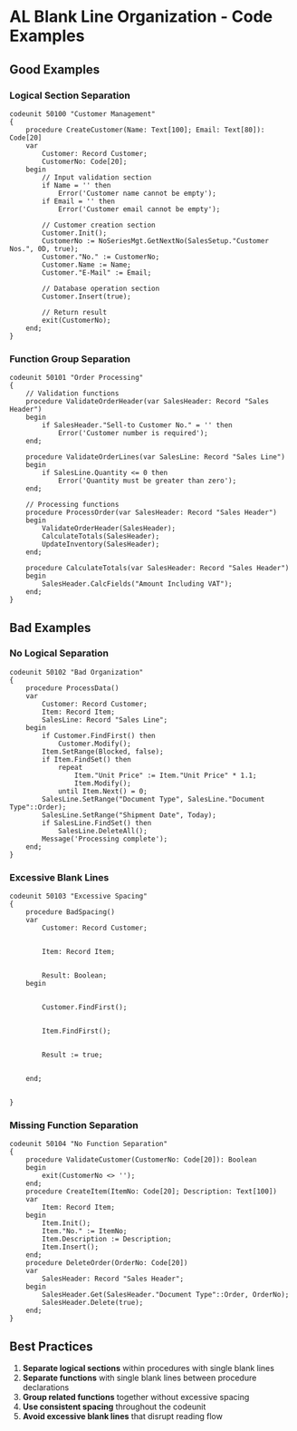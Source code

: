 # AL Blank Line Organization - Code Examples

## Good Examples

### Logical Section Separation
```al
codeunit 50100 "Customer Management"
{
    procedure CreateCustomer(Name: Text[100]; Email: Text[80]): Code[20]
    var
        Customer: Record Customer;
        CustomerNo: Code[20];
    begin
        // Input validation section
        if Name = '' then
            Error('Customer name cannot be empty');
        if Email = '' then
            Error('Customer email cannot be empty');

        // Customer creation section
        Customer.Init();
        CustomerNo := NoSeriesMgt.GetNextNo(SalesSetup."Customer Nos.", 0D, true);
        Customer."No." := CustomerNo;
        Customer.Name := Name;
        Customer."E-Mail" := Email;

        // Database operation section
        Customer.Insert(true);

        // Return result
        exit(CustomerNo);
    end;
}
```

### Function Group Separation
```al
codeunit 50101 "Order Processing"
{
    // Validation functions
    procedure ValidateOrderHeader(var SalesHeader: Record "Sales Header")
    begin
        if SalesHeader."Sell-to Customer No." = '' then
            Error('Customer number is required');
    end;

    procedure ValidateOrderLines(var SalesLine: Record "Sales Line")
    begin
        if SalesLine.Quantity <= 0 then
            Error('Quantity must be greater than zero');
    end;

    // Processing functions
    procedure ProcessOrder(var SalesHeader: Record "Sales Header")
    begin
        ValidateOrderHeader(SalesHeader);
        CalculateTotals(SalesHeader);
        UpdateInventory(SalesHeader);
    end;

    procedure CalculateTotals(var SalesHeader: Record "Sales Header")
    begin
        SalesHeader.CalcFields("Amount Including VAT");
    end;
}
```

## Bad Examples

### No Logical Separation
```al
codeunit 50102 "Bad Organization"
{
    procedure ProcessData()
    var
        Customer: Record Customer;
        Item: Record Item;
        SalesLine: Record "Sales Line";
    begin
        if Customer.FindFirst() then
            Customer.Modify();
        Item.SetRange(Blocked, false);
        if Item.FindSet() then
            repeat
                Item."Unit Price" := Item."Unit Price" * 1.1;
                Item.Modify();
            until Item.Next() = 0;
        SalesLine.SetRange("Document Type", SalesLine."Document Type"::Order);
        SalesLine.SetRange("Shipment Date", Today);
        if SalesLine.FindSet() then
            SalesLine.DeleteAll();
        Message('Processing complete');
    end;
}
```

### Excessive Blank Lines
```al
codeunit 50103 "Excessive Spacing"
{
    procedure BadSpacing()
    var
        Customer: Record Customer;


        Item: Record Item;


        Result: Boolean;
    begin


        Customer.FindFirst();


        Item.FindFirst();


        Result := true;


    end;


}
```

### Missing Function Separation
```al
codeunit 50104 "No Function Separation"
{
    procedure ValidateCustomer(CustomerNo: Code[20]): Boolean
    begin
        exit(CustomerNo <> '');
    end;
    procedure CreateItem(ItemNo: Code[20]; Description: Text[100])
    var
        Item: Record Item;
    begin
        Item.Init();
        Item."No." := ItemNo;
        Item.Description := Description;
        Item.Insert();
    end;
    procedure DeleteOrder(OrderNo: Code[20])
    var
        SalesHeader: Record "Sales Header";
    begin
        SalesHeader.Get(SalesHeader."Document Type"::Order, OrderNo);
        SalesHeader.Delete(true);
    end;
}
```

## Best Practices

1. **Separate logical sections** within procedures with single blank lines
2. **Separate functions** with single blank lines between procedure declarations
3. **Group related functions** together without excessive spacing
4. **Use consistent spacing** throughout the codeunit
5. **Avoid excessive blank lines** that disrupt reading flow